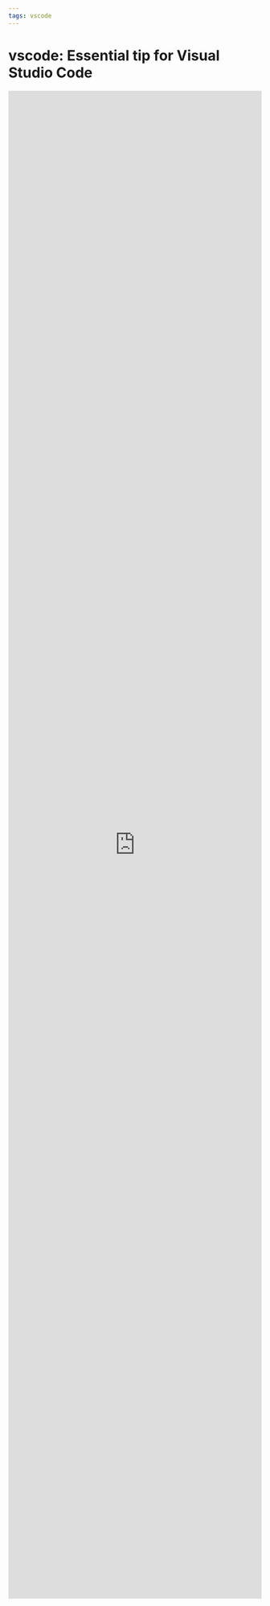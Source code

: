 ```yaml
---
tags: vscode
---
```


# vscode: Essential tip for Visual Studio Code

<iframe height="3000" style="width: 100%;" scrolling="no" title="vscode essential shortcuts for web devs" src="https://codepen.io/townivan/embed/MWrzyJL?default-tab=result" frameborder="no" loading="lazy" allowtransparency="true" allowfullscreen="true">
  See the Pen <a href="https://codepen.io/townivan/pen/MWrzyJL">
  vscode essential shortcuts for web devs</a> by Ivan Town (<a href="https://codepen.io/townivan">@townivan</a>)
  on <a href="https://codepen.io">CodePen</a>.
</iframe>
